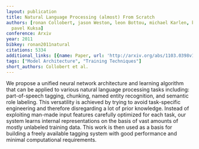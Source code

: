 ```yaml
---
layout: publication
title: Natural Language Processing (almost) From Scratch
authors: [ronan Collobert, jason Weston, leon Bottou, michael Karlen, koray Kavukcuoglu,
  pavel Kuksa]
conference: Arxiv
year: 2011
bibkey: ronan2011natural
citations: 5334
additional_links: [{name: Paper, url: 'http://arxiv.org/abs/1103.0398v1'}]
tags: ["Model Architecture", "Training Techniques"]
short_authors: Collobert et al.
---
```

We propose a unified neural network architecture and learning algorithm that
can be applied to various natural language processing tasks including:
part-of-speech tagging, chunking, named entity recognition, and semantic role
labeling. This versatility is achieved by trying to avoid task-specific
engineering and therefore disregarding a lot of prior knowledge. Instead of
exploiting man-made input features carefully optimized for each task, our
system learns internal representations on the basis of vast amounts of mostly
unlabeled training data. This work is then used as a basis for building a
freely available tagging system with good performance and minimal computational
requirements.